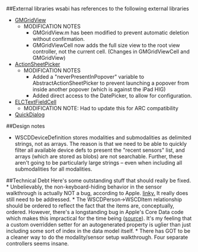 
##External libraries
wsabi has references to the following external libraries  

* [GMGridView](https://github.com/gmoledina/GMGridView)  
	* MODIFICATION NOTES
        * GMGridView.m has been modified to prevent automatic deletion without confirmation.
        * GMGridViewCell now adds the full size view to the root view controller, not the current cell. (Changes in GMGridViewCell and GMGridView)
* [ActionSheetPicker](FillThis)
    * MODIFICATION NOTES
        * Added a "neverPresentInPopover" variable to AbstractActionSheetPicker to prevent launching a popover from inside another popover (which is against the iPad HIG)
        * Added direct access to the DatePicker, to allow for configuration.
* [ELCTextFieldCell](https://github.com/elc/ELCTextFieldCell)
    * MODIFICATION NOTE: Had to update this for ARC compatibility
* [QuickDialog](http://escoz.com/open-source/quickdialog)

##Design notes
* WSCDDeviceDefinition stores modalities and submodalities as delimited strings, not as arrays. The reason is that we need to be able to quickly filter all available device defs to present the "recent sensors" list, and arrays (which are stored as blobs) are not searchable. Further, these aren't going to be particularly large strings – even when including all submodalities for all modalities.
 
##Technical Debt
Here's some outstanding stuff that should really be fixed.  
    * Unbelievably, the non-keyboard-hiding behavior in the sensor walkthrough is actually NOT a bug, according to Apple. [linky.](http://stackoverflow.com/questions/8379205/uitextfields-keyboard-wont-dismiss-no-really) It really does still need to be addressed.
    * The WSCDPerson->WSCDItem relationship should be ordered to reflect the fact that the items are, conceptually, ordered. However, there's a longstanding bug in Apple's Core Data code which makes this impractical for the time being ([source](http://stackoverflow.com/questions/7385439/problems-with-nsorderedset)). It's my feeling that a custom overridden setter for an autogenerated property is uglier than just including some sort of index in the data model itself.
    * There has GOT to be a cleaner way to do the modality/sensor setup walkthrough. Four separate controllers seems insane.